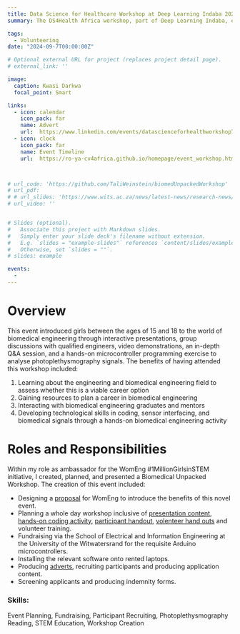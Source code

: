 ```yaml
---
title: Data Science for Healthcare Workshop at Deep Learning Indaba 2024
summary: The DS4Health Africa workshop, part of Deep Learning Indaba, explores deep learning's role in transforming African healthcare through collaboration and knowledge exchange. 

tags:
  - Volunteering
date: "2024-09-7T00:00:00Z"

# Optional external URL for project (replaces project detail page).
# external_link: ''

image:
  caption: Kwasi Darkwa
  focal_point: Smart

links:
  - icon: calendar
    icon_pack: far
    name: Advert
    url:  https://www.linkedin.com/events/datascienceforhealthworkshop7237104016520806401/comments/
  - icon: clock
    icon_pack: far
    name: Event Timeline
    url:  https://ro-ya-cv4africa.github.io/homepage/event_workshop.html



# url_code: 'https://github.com/TaliWeinstein/biomedUnpackedWorkshop'
# url_pdf: 
# # url_slides: 'https://www.wits.ac.za/news/latest-news/research-news/2021/2021-11/eie-open-day-2021.html'
# url_video: ''


# Slides (optional).
#   Associate this project with Markdown slides.
#   Simply enter your slide deck's filename without extension.
#   E.g. `slides = "example-slides"` references `content/slides/example-slides.md`.
#   Otherwise, set `slides = ""`.
# slides: example

events:
  - 
---
```



# Overview
This event introduced girls between the ages of 15 and 18 to the world of biomedical engineering through interactive presentations, group discussions with qualified engineers, video demonstrations, an in-depth Q&A session, and a hands-on microcontroller programming exercise to analyse photoplethysmography signals. The benefits of having attended this workshop included: <br/> 
1. Learning about the engineering and biomedical engineering field to assess whether
this is a viable career option <br/> 
2. Gaining resources to plan a career in biomedical engineering <br/> 
3. Interacting with biomedical engineering graduates and mentors <br/> 
4. Developing technological skills in coding, sensor interfacing, and biomedical signals
through a hands-on biomedical engineering activity

# Roles and Responsibilities

Within my role as ambassador for the WomEng #1MillionGirlsinSTEM initiative, I created, planned, and presented a Biomedical Unpacked Workshop. The creation of this event included:
- Designing a [proposal](proposal.pdf) for WomEng to introduce the benefits of this novel event.
- Planning a whole day workshop inclusive of [presentation content](/uploads/WomEng/slides.pdf), [hands-on coding activity](https://github.com/TaliWeinstein/biomedUnpackedWorkshop), [participant handout](/uploads/WomEng/StudentPack.pdf), [volenteer hand outs](/uploads/WomEng/VolunteerPack.pdf) and volunteer training.
- Fundraising via the School of Electrical and Information Engineering at the University of the Witwatersrand for the requisite Arduino microcontrollers.
- Installing the relevant software onto rented laptops.
- Producing [adverts](workshopAdd.pdf), recruiting participants and producing application content.
- Screening applicants and producing indemnity forms.


### Skills: 
Event Planning, Fundraising, Participant Recruiting, Photoplethysmography Reading, STEM Education, Workshop Creation
